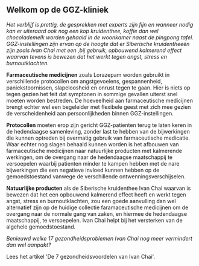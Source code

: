## Welkom op de GGZ-kliniek

_Het verblijf is prettig, de gesprekken met experts zijn fijn en wanneer nodig kan er uiteraard ook nog een kop kruidenthee, koffie dan wel chocolademelk worden gehaald in de woonkamer naast de pingpong tafel. GGZ-instellingen zijn ervan op de hoogte dat er Siberische kruidentheeën zijn zoals Ivan Chai met een ,bij gebruik, opbouwend kalmerend effect waarvan tevens is bewezen dat het werkt tegen angst, stress en burnoutklachten._

**Farmaceutische medicijnen** zoals Lorazepam worden gebruikt in verschillende protocollen om angstgevoelens, gespannenheid, paniekstoornissen, slapeloosheid en onrust tegen te gaan. Hier is niets op tegen gezien het feit dat symptonen in sommige gevallen uiterst snel moeten worden bestreden. De hoeveelheid aan farmaceutische medicijnen brengt echter wel een begeleider met flexibele geest met zich mee gezien de verscheidenheid aan persoonlijkheden binnen GGZ-instellingen.

**Protocollen** moeten erop zijn gericht GGZ-patienten terug te laten keren in de hedendaagse samenleving, zonder last te hebben van de bijwerkingen die kunnen optreden bij overmatig gebruik van farmaceutische medicatie. Waar echter nog slagen behaald kunnen worden is het afbouwen van farmaceutische medicijnen naar natuurlijke producten met kalmerende werkingen, om de overgang naar de hedendaagse maatschappij te versoepelen waarbij patienten minder te kampen hebben met de nare bijwerkingen die een negatieve invloed kunnen hebben op de gemoedstoestand vanwege de verschillende ontwenningsverschijselen. 

**Natuurlijke producten** als de Siberische kruidenthee Ivan Chai waarvan is bewezen dat het een opbouwend kalmerend effect heeft en werkt tegen angst, stress en burnoutklachten, zou een goede aanvulling dan wel alternatief zijn op de huidige collectie faramaceutische medicijnen om de overgang naar de normale gang van zaken, en hiermee de hedendaagse maatschappij, te versoepelen. Ivan Chai helpt bij het versterken van de algehele gemoedstoestand. 

_Benieuwd welke 17 gezondheidsproblemen Ivan Chai nog meer vermindert dan wel aanpakt?_

Lees het artikel 'De 7 gezondheidsvoordelen van Ivan Chai'. 

